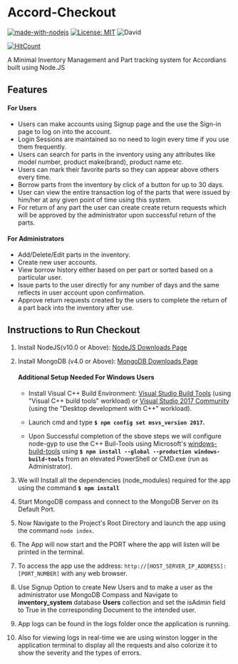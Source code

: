# Accord-Checkout

[![made-with-nodejs](https://img.shields.io/badge/Made%20with-Node.js-green.svg?style=for-the-badge&logo=node.js)](https://nodejs.org/)
[![License: MIT](https://img.shields.io/badge/License-MIT-orange.svg?style=for-the-badge)](https://opensource.org/licenses/MIT)
![David](https://img.shields.io/david/dwij2812/Accord-Checkout.svg?style=for-the-badge)


[![HitCount](http://hits.dwyl.io/dwij2812/Accord-Checkout.svg)](http://hits.dwyl.io/dwij2812/Accord-Checkout)


A Minimal Inventory Management and Part tracking system for Accordians built using Node.JS

## Features

#### For Users

  - Users can make accounts using Signup page and the use the Sign-in page to log on into the account.
  - Login Sessions are maintained so no need to login every time if you use them frequently.
  - Users can search for parts in the inventory using any attributes like model number, product make(brand), product name etc.
  - Users can mark their favorite parts so they can appear above others every time.
  -  Borrow parts from the inventory by click of a button for up to 30 days.
  -  User can view the entire transaction log of the parts that were issued by him/her at any given point of time using this system.
  -  For return of any part the user can create create return requests which will be approved by the administrator upon successful return of the parts.

#### For Administrators
  - Add/Delete/Edit parts in the inventory.
  - Create new user accounts.
  - View borrow history either based on per part or sorted based on a particular user.
  - Issue parts to the user directly for any number of days and the same reflects in user account upon confirmation.
  - Approve return requests created by the users to complete the return of a part back into the inventory after use.

## Instructions to Run Checkout

1. Install NodeJS(v10.0 or Above): [NodeJS Downloads Page](https://nodejs.org/en/download/)
2. Install MongoDB (v4.0 or Above): [MongoDB Downloads Page](https://www.mongodb.com/download-center/community)
   
   #### Additional Setup Needed For Windows Users
     -  Install Visual C++ Build Environment: [Visual Studio Build Tools](https://visualstudio.microsoft.com/thank-you-downloading-visual-studio/?sku=BuildTools)
   (using "Visual C++ build tools" workload) or [Visual Studio 2017 Community](https://visualstudio.microsoft.com/pl/thank-you-downloading-visual-studio/?sku=Community)
   (using the "Desktop development with C++" workload).
   
   - Launch cmd and type  **`$ npm config set msvs_version 2017`.**
   - Upon Successful completion of the sbove steps we will configure node-gyp to use the C++ Buil-Tools using Microsoft's [windows-build-tools](https://github.com/felixrieseberg/windows-build-tools) using **`$ npm install --global --production windows-build-tools`** from an elevated PowerShell or CMD.exe (run as Administrator).

3. We will Install all the dependencies (node_modules) required for the app using the command **`$ npm install`**

4. Start MongoDB compass and connect to the MongoDB Server on its Default Port.
5. Now Navigate to the Project's Root Directory and launch the app using the command `node index`.
6. The App will now start and the PORT where the app will listen will be printed in the terminal.
7. To access the app use the address: `http://[HOST_SERVER_IP_ADDRESS]:[PORT_NUMBER]` with any web browser.
8. Use Signup Option to create New Users and to make a user as the administrator use MongoDB Compass and Navigate to **inventory_system** database **Users** collection and set the isAdmin field to True in the corresponding Document to the intended user.
9. App logs can be found in the logs folder once the application is running.
10. Also for viewing logs in real-time we are using winston logger in the application terminal to display all the requests and also colorize it to show the severity and the types of errors.
